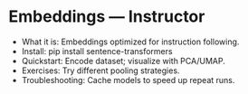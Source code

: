 # Embeddings — Instructor

- What it is: Embeddings optimized for instruction following.
- Install: pip install sentence-transformers
- Quickstart: Encode dataset; visualize with PCA/UMAP.
- Exercises: Try different pooling strategies.
- Troubleshooting: Cache models to speed up repeat runs.
